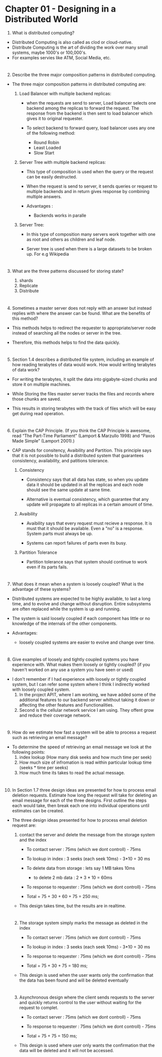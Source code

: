 # Chapter 01 - Designing in a Distributed World

1. What is distributed computing?
   
* Distributed Computing is also called as clod or cloud-native.
* Distribute Computing is the art of dividing the work over many small systems, maybe 1000's or 100,000's.
* For examples servies like ATM, Social Media, etc.
#
2. Describe the three major composition patterns in distributed computing.

* The three major composition patterns in distributed computing are: 
    1. Load Balancer with multiple backend replicas:
            
        * when the requests are send to server, Load balancer selects  one backend among the replicas to forward the request. The response from the backend is then sent to load balancer which gives it to original requester.

        * To select backend to forward query, load balancer uses any one of the following method:

            - Round Robin
            - Least Loaded
            - Slow Start

    2. Server Tree with multiple backend replicas:
        * This type of composition is used when the query or the request can be easily destructed.

        * When the request is send to server, it sends queries or request to multiple backends and in return gives response by combining multiple answers.

        * Advantages : 
            - Backends works in paralle

    3. Server Tree:
        * In this type of composition many servers work together with one as root and others as children and leaf node.

        * Server tree is used when there is a large datasets to be broken up. For e.g Wikipedia
#
3. What are the three patterns discussed for storing state?
    
    1. shards
    2. Replicate 
    3. Distribute
#
4. Sometimes a master server does not reply with an answer but instead replies with where the answer can be found. What are the benefits of this method?

* This methods helps to redirect the requester to appropriate/server node instead of searching all the nodes or server in the tree.

* Therefore, this methods helps to find the data quickly.
#

5. Section 1.4 describes a distributed file system, including an example of how reading terabytes of data would work. How would writing terabytes of data work?
* For writing the terabytes, it split the data into gigabyte-sized chunks and store it on multiple machines.

* While Storing the files master server tracks the files and records where those chunks are saved.

* This results in storing terabytes with the track of files which will be easy get during read operation.
#

6. Explain the CAP Principle. (If you think the CAP Principle is awesome, read “The Part-Time Parliament” (Lamport & Marzullo 1998) and “Paxos Made Simple” (Lamport 2001).)

* CAP stands for consitency, Avaibility and Partition. This principle says that it is not possible to build a distributed system that guarantees consistency, availability, and patitions tolerance.
    1.  Consistency
        
        * Consistency says that all data has state, so when you update data it should be updated in all the replicas and each node should see the same update at same time.

        * Alternative is eventual consistency, which  guarantee that any update will propagate to all replicas in a certain amount of time.  
    
    2.  Avaibility
        
        * Avaibility says that every request must recieve a response. It is must that it should be available. Even a "no" is a response. System parts must always be up.

        * Systems can report failures of parts even its busy. 
    
    3. Partition Tolerance

        * Partition tolerance says that system should continue to work even if its parts fails.
 
#

7. What does it mean when a system is loosely coupled? What is the advantage of these systems?

* Distributed systems are expected to be highly available, to last a long time, and to evolve and change without disruption. Entire subsystems are often replaced while the system is up and running. 

* The system is said loosely coupled if each component has little or no knowledge of the internals of the other components.

* Advantages:
    * loosely coupled systems are easier to evolve
and change over time.
#

8. Give examples of loosely and tightly coupled systems you have experience with. What makes them loosely or tightly coupled? (if you haven't worked on any use a system you have seen or used)

* I don't remember if I had experience with loosely or tightly coupled system, but I can refer some system where I think I indirectly worked with loosely coupled system.
    1. In the project APIT, where I am working, we have added some of the additional features to our backend server whithout taking it down or affecting the other features and Functionalities. 
    2. Second is the cellular network service I am using. They offent grow and reduce their coverage network. 
#

9. How do we estimate how fast a system will be able to process a request such as retrieving an email message?
* To determine the speed of retrieving an email message we look at the following points:
    1. index lookup (How many disk seeks and how much time per seek)
    2. How much size of infromation is read within particular lookup time (seeks * time per seeks)
    3. How much time its takes to read the actual message.
#

10. In Section 1.7 three design ideas are presented for how to process email deletion requests. Estimate how long the request will take for deleting an email message for each of the three designs. First outline the steps each would take, then break each one into individual operations until estimates can be created.
    
* The three design ideas presented for how to process email deletion request are:
    1. contact the server and delete the message from the storage system and the index
        * To contact server : 75ms (which we dont controll) - 75ms
        * To lookup in index : 3 seeks (each seek 10ms) - 3*10 = 30 ms
        * To delete data from storage : lets say 1 MB takes 10ms
            - to delete 2 mb data : 2 * 3 * 10 = 60ms
        * To response to requester : 75ms (which we dont controll) - 75ms

        * Total = 75 + 30 + 60 + 75 = 250 ms;

    * This design takes time, but the results are in realtime.
    # 
    2. The storage system simply marks the message as deleted in the index
        * To contact server : 75ms (which we dont controll) - 75ms
        * To lookup in index : 3 seeks (each seek 10ms) - 3*10 = 30 ms
        * To response to requester : 75ms (which we dont controll) - 75ms

        * Total = 75 + 30 + 75 = 180 ms;

    * This design is used when the user wants only the confirmation that the data has been found and will be deleted eventually
    # 

    3. Asynchronous design where the client sends requests to the server and quickly returns control to the user without waiting for the request to complet.
        * To contact server : 75ms (which we dont controll) - 75ms
        * To response to requester : 75ms (which we dont controll) - 75ms

        * Total = 75 + 75 = 150 ms;

    * This design is used where user only wants the confirmation that the data will be deleted and it will not be accessed.